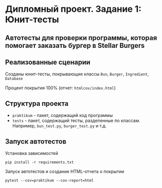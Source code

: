 # Дипломный проект. Задание 1: Юнит-тесты

## Автотесты для проверки программы, которая помогает заказать бургер в Stellar Burgers

## Реализованные сценарии

Созданы юнит-тесты, покрывающие классы `Bun`, `Burger`, `Ingredient`, `Database`

Процент покрытия 100% (отчет: `htmlcov/index.html`)

## Структура проекта

- `praktikum` - пакет, содержащий код программы
- `tests` - пакет, содержащий тесты, разделенные по классам. Например, `bun_test.py`, `burger_test.py` и т.д.

## Запуск автотестов

Установка зависимостей

```shell
pip install -r requirements.txt
```

Запуск автотестов и создание HTML-отчета о покрытии

```shell
pytest --cov=praktikum --cov-report=html
```
